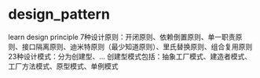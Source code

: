 # design_pattern
learn design principle
7种设计原则：开闭原则、依赖倒置原则、单一职责原则、接口隔离原则、迪米特原则（最少知道原则）、里氏替换原则、组合复用原则
23种设计模式：分为创建型、...
创建型模式包括：抽象工厂模式、建造者模式、工厂方法模式、原型模式、单例模式
